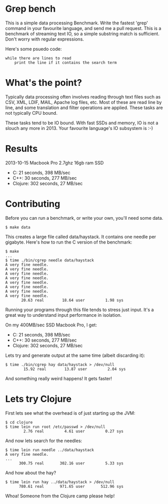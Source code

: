 Grep bench
==========

This is a simple data processing Benchmark. Write the fastest 'grep' command in your favourite language, and send me a pull request. This is a benchmark of streaming text IO, so a simple substring match is sufficient. Don't worry with regular expressions.

Here's some psuedo code:

	while there are lines to read
		print the line if it contains the search term


What's the point?
=================
Typically data processing often involves reading through text files such as CSV, XML, LDIF, MAIL, Apache log files, etc. Most of these are read line by line, and some translation and filter operations are applied. These tasks are not typically CPU bound. 

These tasks tend to be IO bound. With fast SSDs and memory, IO is not a slouch any more in 2013. Your favourite language's IO subsystem is :-)


Results
=======

2013-10-15 Macbook Pro 2.7ghz 16gb ram SSD

- C: 21 seconds, 398 MB/sec
- C++: 30 seconds, 277 MB/sec
- Clojure: 302 seconds, 27 MB/sec

Contributing
============

Before you can run a benchmark, or write your own, you'll need some data.

	$ make data

This creates a large file called data/haystack. It contains one needle per gigabyte. Here's how to run the C version of the benchmark:

	$ make
	...
	$ time ./bin/cgrep needle data/haystack
	A very fine needle.
	A very fine needle.
	A very fine needle.
	A very fine needle.
	A very fine needle.
	A very fine needle.
	A very fine needle.
	A very fine needle.
	       20.63 real        18.64 user         1.98 sys

Running your programs through this file tends to stress just input. It's a great way to understand input performance in isolation.

On my 400MB/sec SSD Macbook Pro, I get:



- C: 21 seconds, 398 MB/sec
- C++: 30 seconds, 277 MB/sec
- Clojure: 302 seconds, 27 MB/sec

Lets try and generate output at the same time (albeit discarding it):

	$ time ./bin/cgrep hay data/haystack > /dev/null
			15.92 real        13.87 user         2.04 sys

And something really weird happens! It gets faster!


Lets try Clojure
================

First lets see what the overhead is of just starting up the JVM:

	$ cd clojure
	$ time lein run root /etc/passwd > /dev/null
	        2.76 real         4.61 user         0.27 sys

And now lets search for the needles:

	$ time lein run needle ../data/haystack 
	A very fine needle.
	...
	      300.75 real       302.16 user         5.33 sys

And how about the hay?

	$ time lein run hay ../data/haystack > /dev/null 
	      780.61 real       971.65 user       512.96 sys

Whoa! Someone from the Clojure camp please help!

